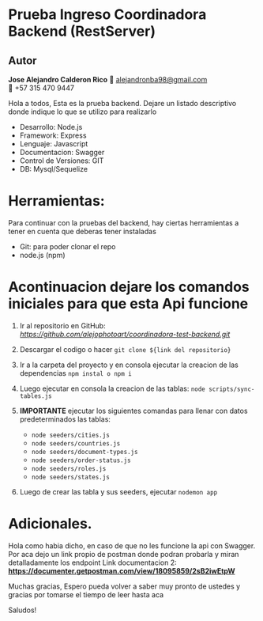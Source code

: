 # Prueba Ingreso Coordinadora Backend (RestServer)

## Autor
**Jose Alejandro Calderon Rico**
📧 alejandronba98@gmail.com  
📱 +57 315 470 9447

Hola a todos, Esta es la prueba backend. Dejare un listado descriptivo donde indique lo que se utilizo para realizarlo

- Desarrollo: Node.js
- Framework: Express
- Lenguaje: Javascript
- Documentacion: Swagger
- Control de Versiones: GIT
- DB: Mysql/Sequelize


# Herramientas:
Para continuar con la pruebas del backend, hay ciertas herramientas a tener en cuenta que deberas tener instaladas

* Git: para poder clonar el repo
* node.js (npm)


# Acontinuacion dejare los comandos iniciales para que esta Api funcione

1.  Ir al repositorio en GitHub: *https://github.com/alejophotoart/coordinadora-test-backend.git*
2.  Descargar el codigo o hacer `git clone ${link del repositorio}`
3.  Ir a la carpeta del proyecto y en consola ejecutar la creacion de las dependencias `npm instal o npm i`
4.  Luego ejecutar en consola la creacion de las tablas: `node scripts/sync-tables.js`
5.  **IMPORTANTE** ejecutar los siguientes comandas para llenar con datos predeterminados las tablas:
    * `node seeders/cities.js`
    * `node seeders/countries.js`
    * `node seeders/document-types.js`
    * `node seeders/order-status.js`
    * `node seeders/roles.js`
    * `node seeders/states.js`
    
6.  Luego de crear las tabla y sus seeders, ejecutar `nodemon app`

# Adicionales.

Hola como habia dicho, en caso de que no les funcione la api con Swagger.
Por aca dejo un link propio de postman donde podran probarla y miran detalladamente los endpoint
Link documentacion 2: **https://documenter.getpostman.com/view/18095859/2sB2iwEtpW**

Muchas gracias,
Espero pueda volver a saber muy pronto de ustedes y gracias por tomarse el tiempo de leer hasta aca

Saludos!